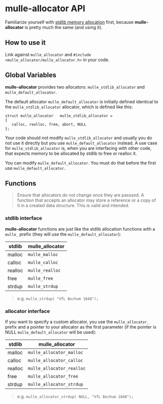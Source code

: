 # mulle-allocator API

Familiarize yourself with [stdlib memory allocation](//wikipedia.org/wiki/C_dynamic_memory_allocation) first, because **mulle-allocator** is pretty
much the same (and using it).

## How to use it

Link against `mulle_allocator` and
`#include <mulle_allocator/mulle_allocator.h>` in your code.


## Global Variables

**mulle-allocator** provides two allocators: `mulle_stdlib_allocator` and
`mulle_default_allocator`.

The default allocator `mulle_default_allocator` is initially defined identical
to the `mulle_stdlib_allocator` allocator, which is defined like this:

```
struct mulle_allocator   mulle_stdlib_allocator =
{
   calloc, realloc, free, abort, NULL
};
```

Your code should not modify `mulle_stdlib_allocator` and usually you do not use
it directly but you use `mulle_default_allocator` instead. A use case for
`mulle_stdlib_allocator` is, when you are interfacing with other code, that
expects memory to be allocated by stdlib to free or realloc it.

You can modify `mulle_default_allocator`. You must do that before the first use
`mulle_default_allocator`.


## Functions

> Ensure that allocators do not change once they are passsed. A function
> that accepts an allocator may store a reference or a copy of it in a
> created data structure. This is valid and intended.


### stdlib interface

**mulle-allocator** functions are just like the stdlib allocation
functions with a `mulle_` prefix (they will use the `mulle_default_allocator`):

stdlib  | mulle_allocator
--------|--------------------------
malloc  | `mulle_malloc`
calloc  | `mulle_calloc`
realloc | `mulle_realloc`
free    | `mulle_free`
strdup  | `mulle_strdup`

> e.g. `mulle_strdup( "VfL Bochum 1848");`


### allocator interface

If you want to specify a custom allocator, you use the `mulle_allocator_` prefix
and a pointer to your allocator as the first parameter (if the pointer is NULL
`mulle_default_allocator` will be used):

stdlib  | mulle_allocator
--------|--------------------------
malloc  | `mulle_allocator_malloc`
calloc  | `mulle_allocator_calloc`
realloc | `mulle_allocator_realloc`
free    | `mulle_allocator_free`
strdup  | `mulle_allocator_strdup`


> e.g. `mulle_allocator_strdup( NULL, "VfL Bochum 1848");`


